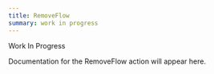 ```yaml
---
title: RemoveFlow
summary: work in progress
---
```


Work In Progress

Documentation for the RemoveFlow action will appear here.